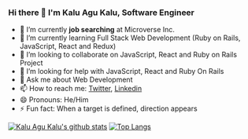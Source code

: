 ### Hi there 👋 I'm Kalu Agu Kalu, Software Engineer

<!--
**Godswilly/Godswilly** is a ✨ _special_ ✨ repository because its `README.md` (this file) appears on your GitHub profile.
-->

- 🔭 I’m currently **job searching** at Microverse Inc.
- 🌱 I’m currently learning Full Stack Web Development (Ruby on Rails, JavaScript, React and Redux)
- 👯 I’m looking to collaborate on JavaScript, React and Ruby on Rails Project
- 🤔 I’m looking for help with JavaScript, React and Ruby On Rails
- 💬 Ask me about Web Development
- 📫 How to reach me: [Twitter](https://twitter.com/KaluAguKalu17), [Linkedin](https://www.linkedin.com/in/kalu-agu-kalu/)
- 😄 Pronouns: He/Him
- ⚡ Fun fact: When a target is defined, direction appears


[![Kalu Agu Kalu's github stats](https://github-readme-stats.vercel.app/api?username=Godswilly&show_icons=true&theme=radical)](https://github.com/Godswilly/github-readme-stats)  [![Top Langs](https://github-readme-stats.vercel.app/api/top-langs/?username=Godswilly&show_icons=true&theme=radical&layout=compact)](https://github.com/Godswilly/github-readme-stats)
